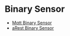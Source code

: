# Binary Sensor

- [Mqtt Binary Sensor](https://home-assistant.io/components/binary_sensor.mqtt/)
- [aRest Binary Sensor](https://home-assistant.io/components/binary_sensor.arest/)
